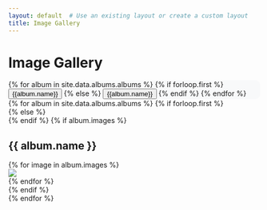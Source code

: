 ```yaml
---
layout: default  # Use an existing layout or create a custom layout
title: Image Gallery
---
```

<h1 class="text-center">Image Gallery</h1>
<style>
  /* Add your custom styles here */
  .nav-tabs {
    background-color: #f8f9fa; /* Change to your desired background color */
    border: none; /* Remove the default border */
    border-radius: 10px; /* Add rounded corners */
  }

  .nav-tabs .nav-link {
    color: #333; /* Change text color */
    background-color: transparent; /* Make the background transparent */
    border: none; /* Remove border */
    border-radius: 10px 10px 0 0; /* Adjust rounded corners for the top */
    margin: 0;
    padding: 10px 20px; /* Adjust padding for better spacing */
    transition: background-color 0.3s ease, color 0.3s ease; /* Add smooth transitions */
  }

  .nav-tabs .nav-link.active {
    color: #fff; /* Change text color for active tab */
    background-color: #007bff; /* Change background color for active tab */
  }
</style>

<div class="container">
<nav>
  <div class="nav nav-tabs" id="nav-tab" role="tablist">
      {% for album in site.data.albums.albums %}
        {% if forloop.first  %}
            <button class="nav-link active" id="nav-{{album.name}}-tab" data-bs-toggle="tab" data-bs-target="#nav-{{album.name}}" type="button" role="tab" aria-controls="nav-{{album.name}}" aria-selected="true">{{album.name}}</button>
        {% else %}
            <button class="nav-link" id="nav-{{album.name}}-tab" data-bs-toggle="tab" data-bs-target="#nav-{{album.name}}" type="button" role="tab" aria-controls="nav-{{album.name}}" aria-selected="false">{{album.name}}</button>
        {% endif %}
      {% endfor %}
  </div>
</nav>
<div class="tab-content" id="nav-tabContent">
        {% for album in site.data.albums.albums %}
            {% if forloop.first  %}
                <div class="tab-pane  fade show active" id="nav-{{album.name}}" role="tabpanel" aria-labelledby="nav-{{album.name}}-tab">
            {% else %}
                <div class="tab-pane fade" id="nav-{{album.name}}" role="tabpanel" aria-labelledby="nav-{{album.name}}-tab">
            {% endif %}
                    {% if album.images %}
                        <h2> {{ album.name }} </h2>
                        <div class="row">
                            {% for image in album.images %}
                            <div class="col-md-4">
                            <a data-src="{{ image.largeImageUrl }}" data-type="image" data-gallery="{{album.name}}-gallery"  class="my-lightbox-toggle container-md">
                                <img  src="{{ image.imageUrl }}" class="img-fluid img-thumbnail"/>
                            </a>
                            </div>
                            {% endfor %}
                        </div>
                    {% endif %}
                </div>
        {% endfor %}
</div>
